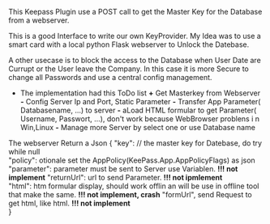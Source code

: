 This Keepass Plugin use a POST call to get the Master Key for the Database from a webserver.

This is a good Interface to write our own KeyProvider. My Idea was to use a smart card with a local python Flask webserver to Unlock the Datebase.

A other usecase is to block the access to the Database when User Date are Currupt or the User leave the Company. In this case it is more Secure to change all Passwords and use a central config management.

* The implementation had this ToDo list
**+** Get Masterkey from Webserver
**-** Config Server Ip and Port, Static Parameter
**-** Transfer App Parameter( Databasename, ...) to server
**-** aLoad HTML formular to get Parameter( Username, Passwort, ...), don't work because WebBrowser problens i
n Win,Linux
**-** Manage more Server by select one or use Database name

The webserver Return a Json
{
"key": // the master key for Datebase, do try while null  
"policy": otionale set the AppPolicy(KeePass.App.AppPolicyFlags) as json  
"parameter": parameter must be sent to Server use Variablen. **!!! not implement** 
"returnUrl": url to send Parameter. **!!! not ipmlement**  
"html": htm formular display, should work offlin an will be use in offline tool that make the same. **!!! not implement, crash** 
"formUrl", send Request to get html, like html. **!!! not implement**  
}
